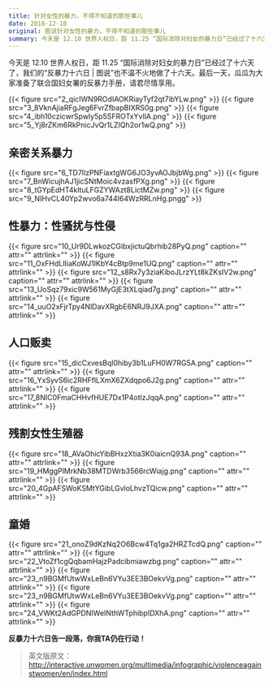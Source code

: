 ```yaml
---
title: 针对女性的暴力，不得不知道的那些事儿 
date: 2018-12-10
original: 图说针对女性的暴力，不得不知道的那些事儿
summary: 今天是 12.10 世界人权日，距 11.25 “国际消除对妇女的暴力日”已经过了十六天了，我们的“反暴力十六日 | 图说”也不温不火地做了十六天。最后一天，瓜瓜为大家准备了联合国妇女署的反暴力手册，请君尽情享用。
---
```


今天是 12.10 世界人权日，距 11.25 “国际消除对妇女的暴力日”已经过了十六天了，我们的“反暴力十六日 | 图说”也不温不火地做了十六天。最后一天，瓜瓜为大家准备了联合国妇女署的反暴力手册，请君尽情享用。

<!--more-->

{{< figure src="2_qicIWN9ROdIAOKRiayTyf2qt7ibYLw.png" >}}
{{< figure src="3_8VknAjiaRFgJeg6FvrZfbapBIXRS0g.png" >}}
{{< figure src="4_ibh10czicwrSpwly5p5SFROTxYvIlA.png" >}}
{{< figure src="5_Yj8rZKm6RkPnicJvQr1LZIQh2or1wQ.png" >}}


## 亲密关系暴力

{{< figure src="6_TD7llzPNFiaxtgWG6JO3yvAOJbjbWg.png" >}}
{{< figure src="7_BnWicujhAJ1jicSNtMoic4vzasfPXg.png" >}}
{{< figure src="8_tGYpEdHT4kltuLFGZYWAzt8LictMZw.png" >}}
{{< figure src="9_NIHvCL40Yp2wvo6a744I64WzRRLnHg.pngg" >}}

## 性暴力：性骚扰与性侵

{{< figure src="10_Ur9DLwkozCGibxjictuQbrhib28PyQ.png" caption="" attr="" attrlink="" >}}
{{< figure src="11_OxFHdLlIiaKoWJ1lKbY4cBtp9me1UQ.png" caption="" attr="" attrlink="" >}}
{{< figure src="12_s8Rx7y3ziaKiboJLrzYLt8kZKsIV2w.png" caption="" attr="" attrlink="" >}}
{{< figure src="13_UoSqz79xic9W561MyGjE3tXLqiad7g.png" caption="" attr="" attrlink="" >}}
{{< figure src="14_uuO2xFjrTpy4NlDavXRgbE6NRJ9JXA.png" caption="" attr="" attrlink="" >}}

## 人口贩卖

{{< figure src="15_dicCxvesBql0hiby3b1LuFH0W7RG5A.png" caption="" attr="" attrlink="" >}}
{{< figure src="16_YxSyvS6ic2RHFflLXmX6ZXdqpo6J2g.png" caption="" attr="" attrlink="" >}}
{{< figure src="17_8NIC0FmaCHHvfHUE7Dx1P4otlzJqqA.png" caption="" attr="" attrlink="" >}}

## 残割女性生殖器

{{< figure src="18_AVaOhicYibBHxzXtia3K0iaicnQ93A.png" caption="" attr="" attrlink="" >}}
{{< figure src="19_HMggPlMrkNb38MTDWrb3566rcWiajg.png" caption="" attr="" attrlink="" >}}
{{< figure src="20_4GpAFSWoKSMtYGibLGvloLhvzTQicw.png" caption="" attr="" attrlink="" >}}

## 童婚

{{< figure src="21_onoZ9dKzNq2O6Bcw4Tq1ga2HRZTcdQ.png" caption="" attr="" attrlink="" >}}
{{< figure src="22_VtoZf1cgQqbamHajzPadcibmiawzbg.png" caption="" attr="" attrlink="" >}}
{{< figure src="23_n9BGMfUtwWxLeBn6VYu3EE3BOekvVg.png" caption="" attr="" attrlink="" >}}
{{< figure src="23_n9BGMfUtwWxLeBn6VYu3EE3BOekvVg.png" caption="" attr="" attrlink="" >}}
{{< figure src="24_VWKt2AdGPDNIWeINthWTphibpIDXhA.png" caption="" attr="" attrlink="" >}}

**反暴力十六日告一段落，你我TA仍在行动！**

> 英文版原文： http://interactive.unwomen.org/multimedia/infographic/violenceagainstwomen/en/index.html
